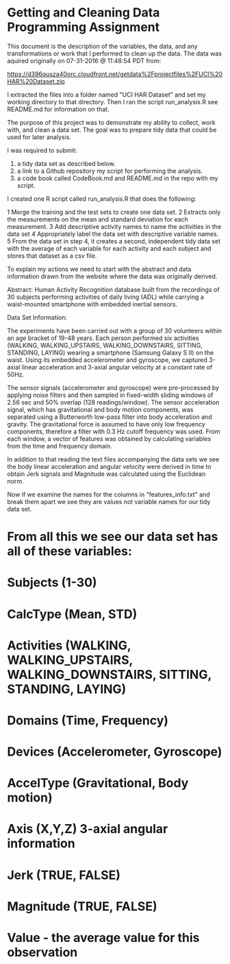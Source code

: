 # Getting and Cleaning Data Programming Assignment

This document is the description of the variables, the data, and any transformations or work that I performed to clean up the data. The data was aquired originally on 07-31-2016 @ 11:48:54 PDT from:

https://d396qusza40orc.cloudfront.net/getdata%2Fprojectfiles%2FUCI%20HAR%20Dataset.zip

I extracted the files into a folder named "UCI HAR Dataset" and set my working directory to that directory. Then I ran the script run_analysis.R see README.md for information on that.

The purpose of this project was to demonstrate my ability to collect, work with, and clean a data set. The goal was to prepare tidy data that could be used for later analysis.

I was required to submit: 
1) a tidy data set as described below. 
2) a link to a Github repository my script for performing the analysis.
3) a code book called CodeBook.md and README.md in the repo with my script.

I created one R script called run_analysis.R that does the following:

1  Merge the training and the test sets to create one data set.
2  Extracts only the measurements on the mean and standard deviation for each measurement.
3  Add descriptive activity names to name the activities in the data set
4  Appropriately label the data set with descriptive variable names.
5  From the data set in step 4, it creates a second, independent tidy data set with the average of each variable for each activity and each subject and stores that dataset as a csv file.

To explain my actions we need to start with the abstract and data information drawn from the website where the data was originally derived.

Abstract: Human Activity Recognition database built from the recordings of 30 subjects performing activities of daily living (ADL) while carrying a waist-mounted smartphone with embedded inertial sensors.

Data Set Information:

The experiments have been carried out with a group of 30 volunteers within an age bracket of 19-48 years. Each person performed six activities (WALKING, WALKING_UPSTAIRS, WALKING_DOWNSTAIRS, SITTING, STANDING, LAYING) wearing a smartphone (Samsung Galaxy S II) on the waist. Using its embedded accelerometer and gyroscope, we captured 3-axial linear acceleration and 3-axial angular velocity at a constant rate of 50Hz.

The sensor signals (accelerometer and gyroscope) were pre-processed by applying noise filters and then sampled in fixed-width sliding windows of 2.56 sec and 50% overlap (128 readings/window). The sensor acceleration signal, which has gravitational and body motion components, was separated using a Butterworth low-pass filter into body acceleration and gravity. The gravitational force is assumed to have only low frequency components, therefore a filter with 0.3 Hz cutoff frequency was used. From each window, a vector of features was obtained by calculating variables from the time and frequency domain.

In addition to that reading the text files accompanying the data sets we see the body linear acceleration and angular velocity were derived in time to obtain Jerk signals and Magnitude was calculated using the Euclidean norm.

Now if we examine the names for the columns in "features_info.txt" and break them apart we see they are values not variable names for our tidy data set.

# From all this we see our data set has all of these variables:

#  Subjects (1-30)
#  CalcType (Mean, STD)
#  Activities (WALKING, WALKING_UPSTAIRS, WALKING_DOWNSTAIRS, SITTING, STANDING, LAYING)
#  Domains (Time, Frequency)
#  Devices (Accelerometer, Gyroscope) 
#  AccelType (Gravitational, Body motion)
#  Axis (X,Y,Z) 3-axial angular information
#  Jerk (TRUE, FALSE)
#  Magnitude (TRUE, FALSE)
#  Value - the average value for this observation


